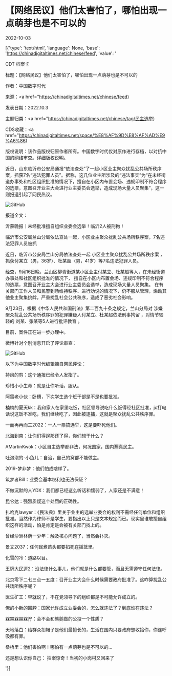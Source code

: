 # 【网络民议】他们太害怕了，哪怕出现一点萌芽也是不可以的

2022-10-03

[{'type': 'text/html', 'language': None, 'base': 'https://chinadigitaltimes.net/chinese/feed', 'value': '

CDT 档案卡

标题：【网络民议】他们太害怕了，哪怕出现一点萌芽也是不可以的

作者：中国数字时代

来源：<a href="https://chinadigitaltimes.net/chinese/feed)

发表日期：2022.10.3

主题归类：<a href="https://chinadigitaltimes.net/chinese/tag/民主选举)

CDS收藏：<a href="https://chinadigitaltimes.net/space/%E8%AF%9D%E8%AF%AD%E9%A6%86)

版权说明：该作品版权归原作者所有。中国数字时代仅对原作进行存档，以对抗中国的网络审查。详细版权说明。





近日，山东临沂市公安局通报“依法查处”了一起小区业主聚众扰乱公共场所秩序案，抓获7名“违法犯罪人员”。据称，这几位业主所涉及的“违法事实”为“在未经街道办事处和社区组织批准的情况下，擅自在小区内布置会场、违规印制不符合程序的选票，意图召开业主大会进行业主委员会选举，造成现场大量人员聚集”，这一则报道引起了网民热议。

![GitHub](https://chinadigitaltimes.net/chinese/files/2022/10/image-1664789041380.png)

报道全文：

沂蒙晚报｜未经批准擅自组织业委会选举！临沂2人被刑拘！

临沂市公安局兰山分局依法查处一起，小区业主聚众扰乱公共场所秩序案，7名违法犯罪人员被抓

近日，临沂市公安局兰山分局依法查处一起 小区业主聚众扰乱公共场所秩序案 ， 抓获付某立（男，36岁）、杜某超（男，41岁）等7名违法犯罪人员。

经查，9月16日晚，兰山区柳青街道某小区业主付某立、杜某超等人，在未经街道办事处和社区组织批准的情况下， 擅自在小区内布置会场、违规印制不符合程序的选票，意图召开业主大会进行业主委员会选举，造成现场大量人员聚集。 在有关部门工作人员和民警到场维持秩序、进行劝说的情况下，仍不服从管理，煽动其他业主聚集挑衅，严重扰乱社会公共秩序，造成了恶劣社会影响。

9月23日，根据《中华人民共和国刑法》第二百九十条之规定，兰山分局对 涉嫌聚众扰乱公共场所秩序罪的犯罪嫌疑人付某立、杜某超依法刑事拘留 ，对情节较轻的 刘某、张某等5人进行批评教育 。

目前，案件正在进一步办理中。

微博针对个别消息开启了评论审查：

![GitHub](https://chinadigitaltimes.net/chinese/files/2022/10/image-1664789947269.png)

以下为中国数字时代编辑摘自网民评论：



持风的剪：这个通报已经令人发指了。

珍惜小小生命：就是让你听话，服从。

阿雷老小伙：卧槽，下次学生选个班干部是不是也要批准。

楠楠的夏天kk：我和家人在家里吃饭，社区领导说吃什么饭得经社区批准，jc打电话说这饭不准吃，我们继续吃了，因此被逮捕，这就是聚众扰乱公共秩序罪。

一而再再而三2022：一人一票搞选举，这是要吓死他们。

北海到南：让你们得逞那还了得，你们想干什么？

AMartinKwok：小区自主选举都非法，何况国家，国内🈚真民主。

吐泡泡的-小鱼儿：自治，自己的窝都不能做主。

2019-梦非梦：他们怕成啥样了。

筑梦者Bill：业委会基本权利也无法保证？

不做沉默的人YDX：我们都已经这么听话和懦弱了，人家还是不满意！

昆仑达：强烈质疑这个处罚的正确性。

扎哈克lawyer：《民法典》里关于业主的选举业委会的权利不需经任何单位和组织批准。当然作为律师不是学生，要指出以上只是文本规定而已。现实里谁敢擅自组织这样的活动，怕是肯定是会被有关部门找上的。

曾经沙洲林荫一少年：触及核心问题了，当然会扑灭。

景文2037：任何民煮苗头都要掐死在摇篮里。

化雪的冷：道路以目。

王牌大民逗2：没法律什么事儿，他们就是什么都要管，而且无需遵守任何法律。

北京零下二七三点一五度：召开业主大会什么时候需要政府批准了。这咋算扰乱公共场所秩序呢？

医生矿工：早就说了，不在党领导下的组织都是不可能允许成立的。

俺的小新的围脖：国家允许成立业委会的，怎么就违法了？到底谁在违法？

槑槑槑槑槑孖：会不会和熊鹅做的公投一个性质？

天地落白：给群众扣帽子是他们最擅长的，生活在国内只要政府想收拾你，你连呼吸都有罪。

桑桥里：他们害怕啊！哪怕有一点萌芽也是不可以的…

还是想认识你自己： 拍案惊奇！当初的小岗村又回来了

'}]